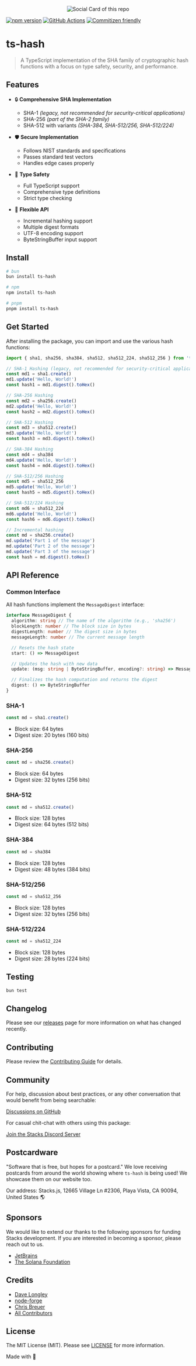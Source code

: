 <p align="center"><img src="../../.github/art/cover.jpg" alt="Social Card of this repo"></p>

[![npm version][npm-version-src]][npm-version-href]
[![GitHub Actions][github-actions-src]][github-actions-href]
[![Commitizen friendly](https://img.shields.io/badge/commitizen-friendly-brightgreen.svg)](http://commitizen.github.io/cz-cli/)
<!-- [![npm downloads][npm-downloads-src]][npm-downloads-href] -->
<!-- [![Codecov][codecov-src]][codecov-href] -->

# ts-hash

> A TypeScript implementation of the SHA family of cryptographic hash functions with a focus on type safety, security, and performance.

## Features

- 🔒 **Comprehensive SHA Implementation**
  - SHA-1 _(legacy, not recommended for security-critical applications)_
  - SHA-256 _(part of the SHA-2 family)_
  - SHA-512 with variants _(SHA-384, SHA-512/256, SHA-512/224)_

- 🛡️ **Secure Implementation**
  - Follows NIST standards and specifications
  - Passes standard test vectors
  - Handles edge cases properly

- 🎯 **Type Safety**
  - Full TypeScript support
  - Comprehensive type definitions
  - Strict type checking

- 🧰 **Flexible API**
  - Incremental hashing support
  - Multiple digest formats
  - UTF-8 encoding support
  - ByteStringBuffer input support

## Install

```bash
# bun
bun install ts-hash

# npm
npm install ts-hash

# pnpm
pnpm install ts-hash
```

## Get Started

After installing the package, you can import and use the various hash functions:

```ts
import { sha1, sha256, sha384, sha512, sha512_224, sha512_256 } from 'ts-hash'

// SHA-1 Hashing (legacy, not recommended for security-critical applications)
const md1 = sha1.create()
md1.update('Hello, World!')
const hash1 = md1.digest().toHex()

// SHA-256 Hashing
const md2 = sha256.create()
md2.update('Hello, World!')
const hash2 = md2.digest().toHex()

// SHA-512 Hashing
const md3 = sha512.create()
md3.update('Hello, World!')
const hash3 = md3.digest().toHex()

// SHA-384 Hashing
const md4 = sha384
md4.update('Hello, World!')
const hash4 = md4.digest().toHex()

// SHA-512/256 Hashing
const md5 = sha512_256
md5.update('Hello, World!')
const hash5 = md5.digest().toHex()

// SHA-512/224 Hashing
const md6 = sha512_224
md6.update('Hello, World!')
const hash6 = md6.digest().toHex()

// Incremental hashing
const md = sha256.create()
md.update('Part 1 of the message')
md.update('Part 2 of the message')
md.update('Part 3 of the message')
const hash = md.digest().toHex()
```

## API Reference

### Common Interface

All hash functions implement the `MessageDigest` interface:

```ts
interface MessageDigest {
  algorithm: string // The name of the algorithm (e.g., 'sha256')
  blockLength: number // The block size in bytes
  digestLength: number // The digest size in bytes
  messageLength: number // The current message length

  // Resets the hash state
  start: () => MessageDigest

  // Updates the hash with new data
  update: (msg: string | ByteStringBuffer, encoding?: string) => MessageDigest

  // Finalizes the hash computation and returns the digest
  digest: () => ByteStringBuffer
}
```

### SHA-1

```ts
const md = sha1.create()
```

- Block size: 64 bytes
- Digest size: 20 bytes (160 bits)

### SHA-256

```ts
const md = sha256.create()
```

- Block size: 64 bytes
- Digest size: 32 bytes (256 bits)

### SHA-512

```ts
const md = sha512.create()
```

- Block size: 128 bytes
- Digest size: 64 bytes (512 bits)

### SHA-384

```ts
const md = sha384
```

- Block size: 128 bytes
- Digest size: 48 bytes (384 bits)

### SHA-512/256

```ts
const md = sha512_256
```

- Block size: 128 bytes
- Digest size: 32 bytes (256 bits)

### SHA-512/224

```ts
const md = sha512_224
```

- Block size: 128 bytes
- Digest size: 28 bytes (224 bits)

## Testing

```bash
bun test
```

## Changelog

Please see our [releases](https://github.com/stacksjs/ts-hash/releases) page for more information on what has changed recently.

## Contributing

Please review the [Contributing Guide](https://github.com/stacksjs/contributing) for details.

## Community

For help, discussion about best practices, or any other conversation that would benefit from being searchable:

[Discussions on GitHub](https://github.com/stacksjs/stacks/discussions)

For casual chit-chat with others using this package:

[Join the Stacks Discord Server](https://discord.gg/stacksjs)

## Postcardware

"Software that is free, but hopes for a postcard." We love receiving postcards from around the world showing where `ts-hash` is being used! We showcase them on our website too.

Our address: Stacks.js, 12665 Village Ln #2306, Playa Vista, CA 90094, United States 🌎

## Sponsors

We would like to extend our thanks to the following sponsors for funding Stacks development. If you are interested in becoming a sponsor, please reach out to us.

- [JetBrains](https://www.jetbrains.com/)
- [The Solana Foundation](https://solana.com/)

## Credits

- [Dave Longley](https://github.com/dlongley)
- [node-forge](https://github.com/digitalbazaar/forge)
- [Chris Breuer](https://github.com/chrisbbreuer)
- [All Contributors](../../contributors)

## License

The MIT License (MIT). Please see [LICENSE](https://github.com/stacksjs/stacks/tree/main/LICENSE.md) for more information.

Made with 💙

<!-- Badges -->
[npm-version-src]: https://img.shields.io/npm/v/@stacksjs/ts-hash?style=flat-square
[npm-version-href]: https://npmjs.com/package/@stacksjs/ts-hash
[github-actions-src]: https://img.shields.io/github/actions/workflow/status/stacksjs/ts-hash/ci.yml?style=flat-square&branch=main
[github-actions-href]: https://github.com/stacksjs/ts-hash/actions?query=workflow%3Aci

<!-- [codecov-src]: https://img.shields.io/codecov/c/gh/stacksjs/ts-hash/main?style=flat-square
[codecov-href]: https://codecov.io/gh/stacksjs/ts-hash -->

